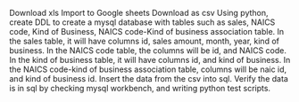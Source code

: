 Download xls
Import to Google sheets
Download as csv
Using python, create DDL to create a mysql database with tables such as sales, NAICS code, Kind of Business, NAICS code-Kind of business association table.
In the sales table, it will have columns id, sales amount, month, year, kind of business.
In the NAICS code table, the columns will be id, and NAICS code.
In the kind of business table, it will have columns id, and kind of business.
In the NAICS code-kind of business association table, columns will be naic id, and kind of business id.
Insert the data from the csv into sql.
Verify the data is in sql by checking mysql workbench, and writing python test scripts.